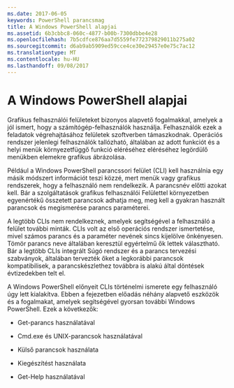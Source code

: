 ```yaml
---
ms.date: 2017-06-05
keywords: PowerShell parancsmag
title: A Windows PowerShell alapjai
ms.assetid: 6b3cbbc8-060c-4877-b00b-7300dbbe4e28
ms.openlocfilehash: 7b5cdfce876aa7d5559fe772379829011b275a02
ms.sourcegitcommit: d6ab9ab5909ed59cce4ce30e29457e0e75c7ac12
ms.translationtype: MT
ms.contentlocale: hu-HU
ms.lasthandoff: 09/08/2017
---
```

# <a name="windows-powershell-basics"></a>A Windows PowerShell alapjai
Grafikus felhasználói felületeket bizonyos alapvető fogalmakkal, amelyek a jól ismert, hogy a számítógép-felhasználók használja. Felhasználók ezek a feladatok végrehajtásához felületek szoftverben támaszkodnak. Operációs rendszer jelenlegi felhasználók tallózható, általában az adott funkciót és a helyi menük környezetfüggő funkció eléréséhez eléréséhez legördülő menükben elemekre grafikus ábrázolása.

Például a Windows PowerShell parancssori felület (CLI) kell használnia egy másik módszert információt teszi közzé, mert menük vagy grafikus rendszerek, hogy a felhasználó nem rendelkezik. A parancsnév előtti azokat kell. Bár a szolgáltatások grafikus felhasználói Felülettel környezetben egyenértékű összetett parancsok adhatja meg, meg kell a gyakran használt parancsok és megismerése parancs paraméterei.

A legtöbb CLIs nem rendelkeznek, amelyek segítségével a felhasználó a felület további minták. CLIs volt az első operációs rendszer ismertetése, mivel számos parancs és a paraméter nevének sincs kijelölve önkényesen. Tömör parancs neve általában keresztül egyértelmű ők lettek választható. Bár a legtöbb CLIs integrált Súgó rendszer és a parancs tervezési szabványok, általában tervezték őket a legkorábbi parancsok kompatibilisek, a parancskészlethez továbbra is alakú által döntések évtizedekben telt el.

A Windows PowerShell előnyeit CLIs történelmi ismerete egy felhasználó úgy lett kialakítva. Ebben a fejezetben előadás néhány alapvető eszközök és a fogalmakat, amelyek segítségével gyorsan további Windows PowerShell. Ezek a következők:

- Get-parancs használatával

- Cmd.exe és UNIX-parancsok használatával

- Külső parancsok használata

- Kiegészítést használata

- Get-Help használatával


